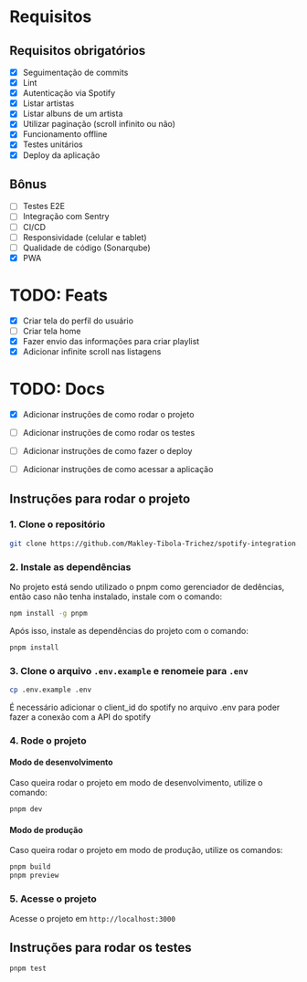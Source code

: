 

# Requisitos
## Requisitos obrigatórios
- [x] Seguimentação de commits
- [x] Lint
- [x] Autenticação via Spotify
- [x] Listar artistas
- [x] Listar albuns de um artista
- [x] Utilizar paginação (scroll infinito ou não)
- [x] Funcionamento offline
- [x] Testes unitários
- [x] Deploy da aplicação

## Bônus
- [ ] Testes E2E
- [ ] Integração com Sentry
- [ ] CI/CD
- [ ] Responsividade (celular e tablet)
- [ ] Qualidade de código (Sonarqube)
- [x] PWA

# TODO: Feats
- [x] Criar tela do perfil do usuário
- [ ] Criar tela home
- [x] Fazer envio das informações para criar playlist
- [x] Adicionar infinite scroll nas listagens

# TODO: Docs
- [x] Adicionar instruções de como rodar o projeto
- [ ] Adicionar instruções de como rodar os testes
- [ ] Adicionar instruções de como fazer o deploy
- [ ] Adicionar instruções de como acessar a aplicação


## Instruções para rodar o projeto
### 1. Clone o repositório
```bash
git clone https://github.com/Makley-Tibola-Trichez/spotify-integration.git
```


### 2. Instale as dependências
  No projeto está sendo utilizado o pnpm como gerenciador de dedências, então caso não tenha instalado, instale com o comando:
```bash
npm install -g pnpm
```
  Após isso, instale as dependências do projeto com o comando:
```bash
pnpm install
```

### 3. Clone o arquivo `.env.example` e renomeie para `.env`
```bash
cp .env.example .env
```
É necessário adicionar o client_id do spotify no arquivo .env para poder fazer a conexão com a API do spotify


### 4. Rode o projeto
#### Modo de desenvolvimento
Caso queira rodar o projeto em modo de desenvolvimento, utilize o comando: 
```bash
pnpm dev
```

#### Modo de produção
Caso queira rodar o projeto em modo de produção, utilize os comandos:
```bash
pnpm build
pnpm preview
```

### 5. Acesse o projeto
Acesse o projeto em `http://localhost:3000`


## Instruções para rodar os testes
```bash
pnpm test
```

